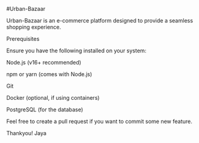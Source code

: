 #Urban-Bazaar

Urban-Bazaar is an e-commerce platform designed to provide a seamless shopping experience.

Prerequisites

Ensure you have the following installed on your system:

Node.js (v16+ recommended)

npm or yarn (comes with Node.js)

Git 

Docker (optional, if using containers) 

PostgreSQL (for the database)


Feel free to create a pull request if you want to commit some new feature.

Thankyou!
Jaya



